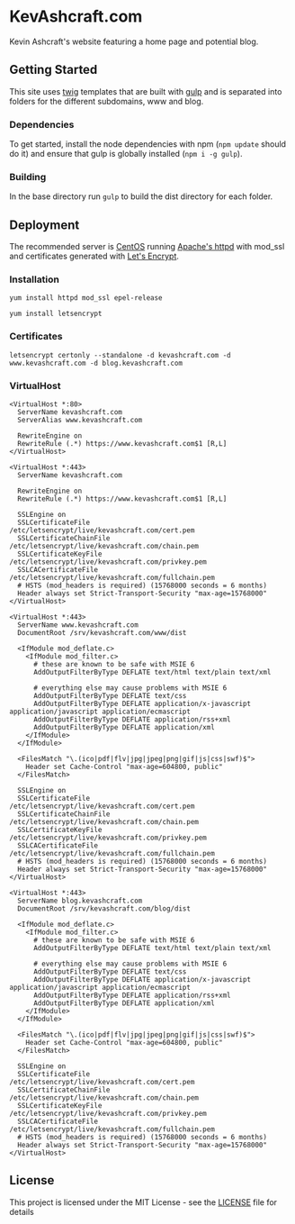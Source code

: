 # KevAshcraft.com

Kevin Ashcraft's website featuring a home page and potential blog.

## Getting Started

This site uses [twig](https://twig.sensiolabs.org) templates that are built with [gulp](http://gulpjs.com) and is separated into folders for the different subdomains, www and blog.

### Dependencies

To get started, install the node dependencies with npm (`npm update` should do it) and ensure that gulp is globally installed (`npm i -g gulp`).

### Building

In the base directory run `gulp` to build the dist directory for each folder.

## Deployment

The recommended server is [CentOS](https://www.centos.org/) running [Apache's httpd](https://httpd.apache.org/) with mod_ssl and certificates generated with [Let's Encrypt](https://letsencrypt.org/).

### Installation

`yum install httpd mod_ssl epel-release`

`yum install letsencrypt`

### Certificates

`letsencrypt certonly --standalone -d kevashcraft.com -d www.kevashcraft.com -d blog.kevashcraft.com`

### VirtualHost

```
<VirtualHost *:80>
  ServerName kevashcraft.com
  ServerAlias www.kevashcraft.com

  RewriteEngine on
  RewriteRule (.*) https://www.kevashcraft.com$1 [R,L]
</VirtualHost>

<VirtualHost *:443>
  ServerName kevashcraft.com

  RewriteEngine on
  RewriteRule (.*) https://www.kevashcraft.com$1 [R,L]

  SSLEngine on
  SSLCertificateFile      /etc/letsencrypt/live/kevashcraft.com/cert.pem
  SSLCertificateChainFile /etc/letsencrypt/live/kevashcraft.com/chain.pem
  SSLCertificateKeyFile   /etc/letsencrypt/live/kevashcraft.com/privkey.pem
  SSLCACertificateFile    /etc/letsencrypt/live/kevashcraft.com/fullchain.pem
  # HSTS (mod_headers is required) (15768000 seconds = 6 months)
  Header always set Strict-Transport-Security "max-age=15768000"
</VirtualHost>

<VirtualHost *:443>
  ServerName www.kevashcraft.com
  DocumentRoot /srv/kevashcraft.com/www/dist

  <IfModule mod_deflate.c>
    <IfModule mod_filter.c>
      # these are known to be safe with MSIE 6
      AddOutputFilterByType DEFLATE text/html text/plain text/xml

      # everything else may cause problems with MSIE 6
      AddOutputFilterByType DEFLATE text/css
      AddOutputFilterByType DEFLATE application/x-javascript application/javascript application/ecmascript
      AddOutputFilterByType DEFLATE application/rss+xml
      AddOutputFilterByType DEFLATE application/xml
    </IfModule>
  </IfModule>

  <FilesMatch "\.(ico|pdf|flv|jpg|jpeg|png|gif|js|css|swf)$">
    Header set Cache-Control "max-age=604800, public"
  </FilesMatch>

  SSLEngine on
  SSLCertificateFile      /etc/letsencrypt/live/kevashcraft.com/cert.pem
  SSLCertificateChainFile /etc/letsencrypt/live/kevashcraft.com/chain.pem
  SSLCertificateKeyFile   /etc/letsencrypt/live/kevashcraft.com/privkey.pem
  SSLCACertificateFile    /etc/letsencrypt/live/kevashcraft.com/fullchain.pem
  # HSTS (mod_headers is required) (15768000 seconds = 6 months)
  Header always set Strict-Transport-Security "max-age=15768000"
</VirtualHost>

<VirtualHost *:443>
  ServerName blog.kevashcraft.com
  DocumentRoot /srv/kevashcraft.com/blog/dist

  <IfModule mod_deflate.c>
    <IfModule mod_filter.c>
      # these are known to be safe with MSIE 6
      AddOutputFilterByType DEFLATE text/html text/plain text/xml

      # everything else may cause problems with MSIE 6
      AddOutputFilterByType DEFLATE text/css
      AddOutputFilterByType DEFLATE application/x-javascript application/javascript application/ecmascript
      AddOutputFilterByType DEFLATE application/rss+xml
      AddOutputFilterByType DEFLATE application/xml
    </IfModule>
  </IfModule>

  <FilesMatch "\.(ico|pdf|flv|jpg|jpeg|png|gif|js|css|swf)$">
    Header set Cache-Control "max-age=604800, public"
  </FilesMatch>

  SSLEngine on
  SSLCertificateFile      /etc/letsencrypt/live/kevashcraft.com/cert.pem
  SSLCertificateChainFile /etc/letsencrypt/live/kevashcraft.com/chain.pem
  SSLCertificateKeyFile   /etc/letsencrypt/live/kevashcraft.com/privkey.pem
  SSLCACertificateFile    /etc/letsencrypt/live/kevashcraft.com/fullchain.pem
  # HSTS (mod_headers is required) (15768000 seconds = 6 months)
  Header always set Strict-Transport-Security "max-age=15768000"
</VirtualHost>
```

## License

This project is licensed under the MIT License - see the [LICENSE](LICENSE) file for details
